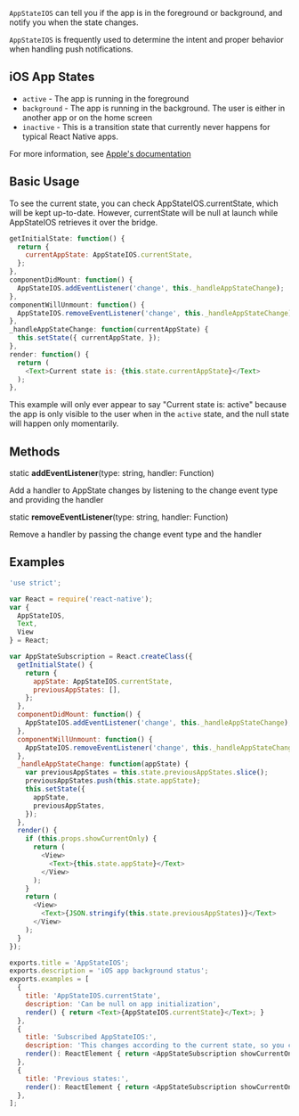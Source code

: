 `AppStateIOS` can tell you if the app is in the foreground or background, and notify you when the state changes.

`AppStateIOS` is frequently used to determine the intent and proper behavior when handling push notifications.

## iOS App States 

* `active` - The app is running in the foreground
* `background` - The app is running in the background. The user is either in another app or on the home screen
* `inactive` - This is a transition state that currently never happens for typical React Native apps.

For more information, see [Apple's documentation](https://developer.apple.com/library/ios/documentation/iPhone/Conceptual/iPhoneOSProgrammingGuide/TheAppLifeCycle/TheAppLifeCycle.html)

## Basic Usage 

To see the current state, you can check AppStateIOS.currentState, which will be kept up-to-date. However, currentState will be null at launch while AppStateIOS retrieves it over the bridge.

```javascript
getInitialState: function() {
  return {
    currentAppState: AppStateIOS.currentState,
  };
},
componentDidMount: function() {
  AppStateIOS.addEventListener('change', this._handleAppStateChange);
},
componentWillUnmount: function() {
  AppStateIOS.removeEventListener('change', this._handleAppStateChange);
},
_handleAppStateChange: function(currentAppState) {
  this.setState({ currentAppState, });
},
render: function() {
  return (
    <Text>Current state is: {this.state.currentAppState}</Text>
  );
},
```

This example will only ever appear to say "Current state is: active" because the app is only visible to the user when in the `active` state, and the null state will happen only momentarily.

## Methods 

static **addEventListener**(type: string, handler: Function) 

Add a handler to AppState changes by listening to the change event type and providing the handler

static **removeEventListener**(type: string, handler: Function) 

Remove a handler by passing the change event type and the handler

## Examples 

```javascript
'use strict';

var React = require('react-native');
var {
  AppStateIOS,
  Text,
  View
} = React;

var AppStateSubscription = React.createClass({
  getInitialState() {
    return {
      appState: AppStateIOS.currentState,
      previousAppStates: [],
    };
  },
  componentDidMount: function() {
    AppStateIOS.addEventListener('change', this._handleAppStateChange);
  },
  componentWillUnmount: function() {
    AppStateIOS.removeEventListener('change', this._handleAppStateChange);
  },
  _handleAppStateChange: function(appState) {
    var previousAppStates = this.state.previousAppStates.slice();
    previousAppStates.push(this.state.appState);
    this.setState({
      appState,
      previousAppStates,
    });
  },
  render() {
    if (this.props.showCurrentOnly) {
      return (
        <View>
          <Text>{this.state.appState}</Text>
        </View>
      );
    }
    return (
      <View>
        <Text>{JSON.stringify(this.state.previousAppStates)}</Text>
      </View>
    );
  }
});

exports.title = 'AppStateIOS';
exports.description = 'iOS app background status';
exports.examples = [
  {
    title: 'AppStateIOS.currentState',
    description: 'Can be null on app initialization',
    render() { return <Text>{AppStateIOS.currentState}</Text>; }
  },
  {
    title: 'Subscribed AppStateIOS:',
    description: 'This changes according to the current state, so you can only ever see it rendered as "active"',
    render(): ReactElement { return <AppStateSubscription showCurrentOnly={true} />; }
  },
  {
    title: 'Previous states:',
    render(): ReactElement { return <AppStateSubscription showCurrentOnly={false} />; }
  },
];
```